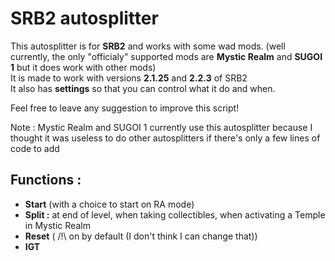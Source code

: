 # SRB2 autosplitter

This autosplitter is for **SRB2** and works with some wad mods. (well currently, the only "officialy" supported mods are **Mystic Realm** and **SUGOI 1** but it does work with other mods)  
It is made to work with versions **2.1.25** and **2.2.3** of SRB2  
It also has **settings** so that you can control what it do and when.

Feel free to leave any suggestion to improve this script!

Note : Mystic Realm and SUGOI 1 currently use this autosplitter because I thought it was useless to do other autosplitters if there's only a few lines of code to add

## Functions :

- **Start** (with a choice to start on RA mode)
- **Split :** at end of level, when taking collectibles, when activating a Temple in Mystic Realm
- **Reset** ( /!\ on by default (I don't think I can change that))
- **IGT**
